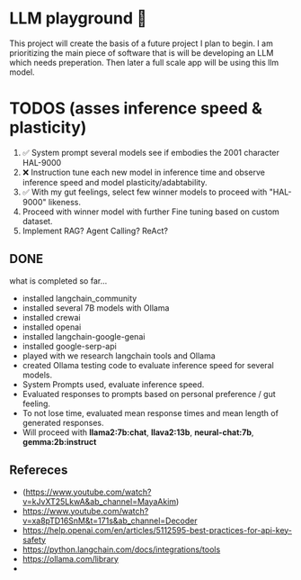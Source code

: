 # LLM playground 🛝
This project will create the basis of a future project I plan to begin. I am prioritizing the main piece of software that is will be developing an LLM which needs preperation. Then later a full scale app will be using this llm model.

# TODOS (asses inference speed & plasticity)
1. ✅ System prompt several models see if embodies the 2001 character HAL-9000
2. ❌ Instruction tune each new model in inference time and observe inference speed and model plasticity/adabtability.
3. ✅ With my gut feelings, select few winner models to proceed with "HAL-9000" likeness.
4. Proceed with winner model with further Fine tuning based on custom dataset.
5. Implement RAG? Agent Calling? ReAct?

## DONE

what is completed so far...
* installed langchain_community
* installed several 7B models with Ollama
* installed crewai
* installed openai
* installed langchain-google-genai
* installed google-serp-api
* played with we research langchain tools and Ollama
* created Ollama testing code to evaluate inference speed for several models.
* System Prompts used, evaluate inference speed.
* Evaluated responses to prompts based on personal preference / gut feeling.
* To not lose time, evaluated mean response times and mean length of generated responses.
* Will proceed with **llama2:7b:chat**, **llava2:13b**, **neural-chat:7b**, **gemma:2b:instruct**

## Refereces

* (<https://www.youtube.com/watch?v=kJvXT25LkwA&ab_channel=MayaAkim>)
* <https://www.youtube.com/watch?v=xa8pTD16SnM&t=171s&ab_channel=Decoder>
* <https://help.openai.com/en/articles/5112595-best-practices-for-api-key-safety>
* <https://python.langchain.com/docs/integrations/tools>
* <https://ollama.com/library>
* 
